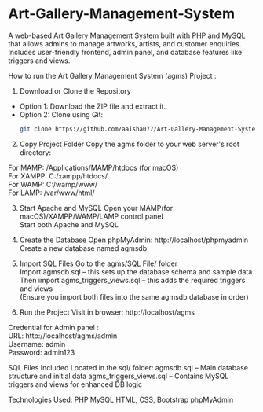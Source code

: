 # Art-Gallery-Management-System
A web-based Art Gallery Management System built with PHP and MySQL that allows admins to manage artworks, artists, and customer enquiries. Includes user-friendly frontend, admin panel, and database features like triggers and views.

How to run the Art Gallery Management System (agms) Project :

 1. Download or Clone the Repository

- Option 1: Download the ZIP file and extract it.
- Option 2: Clone using Git:
  ```bash
  git clone https://github.com/aaisha077/Art-Gallery-Management-System.git

2. Copy Project Folder
Copy the agms folder to your web server's root directory:

For MAMP: /Applications/MAMP/htdocs (for macOS)      
For XAMPP: C:/xampp/htdocs/        
For WAMP: C:/wamp/www/        
For LAMP: /var/www/html/         


3. Start Apache and MySQL
Open your MAMP(for macOS)/XAMPP/WAMP/LAMP control panel          
Start both Apache and MySQL      

4. Create the Database
Open phpMyAdmin: http://localhost/phpmyadmin         
Create a new database named agmsdb        

5. Import SQL Files
Go to the agms/SQL File/ folder  
Import agmsdb.sql – this sets up the database schema and sample data  
Then import agms_triggers_views.sql – this adds the required triggers and views  
(Ensure you import both files into the same agmsdb database in order)  

6. Run the Project
Visit in browser: http://localhost/agms  


Credential for Admin panel :   
URL: http://localhost/agms/admin   
Username: admin   
Password: admin123   


SQL Files Included
Located in the sql/ folder:
agmsdb.sql – Main database structure and initial data
agms_triggers_views.sql – Contains MySQL triggers and views for enhanced DB logic

Technologies Used:
PHP
MySQL
HTML, CSS, Bootstrap
phpMyAdmin
